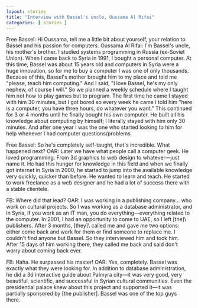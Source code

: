 ```yaml
---
layout: stories
title: "Interview with Bassel's uncle, Oussama Al Rifai"
categories: [ stories ]
---
```

Free  Bassel: Hi Oussama, tell me a little bit about yourself, your relation to Bassel and his passion for computers.
Oussama Al Rifai: I'm Bassel's uncle, his mother's brother. I studied systems programming in Russia (ex-Soviet Union). When I came back to Syria in 1991, I bought a personal computer. At this time, Bassel was about 15 years old and computers in Syria were a huge innovation, so for me to buy a computer I was one of only thousands. Because of this, Bassel's mother brought him to my place and told me "please, teach him computing." And I said, "I love Bassel, he's my only nephew, of course I will." So we planned a weekly schedule where I taught him not how to play games but to program. The first time he came I stayed with him 30 minutes, but I got bored so every week he came I told him "here is a computer, you have three hours, do whatever you want." This continued for 3 or 4 months until he finally bought his own computer. He built all his knowledge about computing by himself; I literally stayed with him only 30 minutes. And after one year I was the one who started looking to him for help whenever I had computer questions/problems. 

Free Bassel: So he's completely self-taught, that's incredible. What happened next?
OAR: Later we have what people call a computer geek. He loved programming. From 3d graphics to web design to whatever—just name it. He had this hunger for knowledge in this field and when we finally got internet in Syria in 2000, he started to jump into the available knowledge very quickly, quicker than before. He wanted to learn and teach. He started to work freelance as a web designer and he had a lot of success there with a stable clientele.

FB: Where did that lead?
OAR: I was working in a publishing company... who work on cultural projects. So I was working as a database administrator, and in Syria, if you work as an IT man, you do everything—everything related to the computer. In 2001, I had an opportunity to come to UAE, so I left \[the]\ publishers. After 3 months, \[they]\ called me and gave me two options: either come back and work for them or find someone to replace me. I couldn't find anyone but Bassel. So they interviewed him and took him. After 15 days of him working there, they called me back and said don't worry about coming back ever.

FB: Haha. He surpassed his master!
OAR: Yes, completely. Bassel was exactly what they were looking for. In addition to database administration, he did a 3d interactive guide about Palmyra city—it was very good, very beautiful, scientific, and successful in Syrian cultural communities. Even the presidential palace knew about this project and supported it—it was partially sponsored by \[the publisher]\. Bassel was one of the top guys there.
